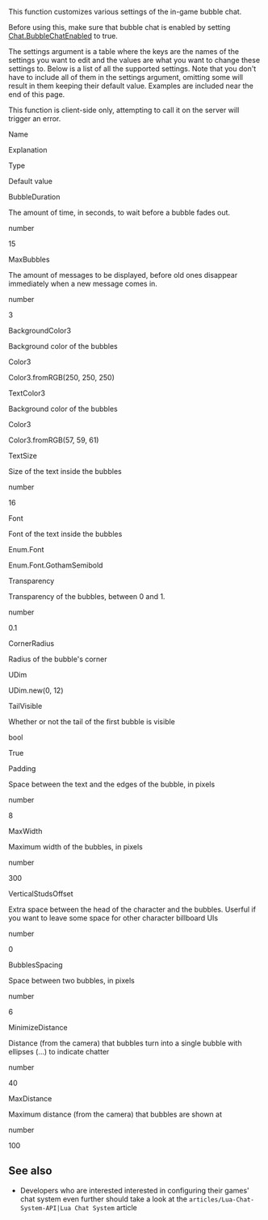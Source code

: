 This function customizes various settings of the in-game bubble chat.

Before using this, make sure that bubble chat is enabled by setting [Chat.BubbleChatEnabled](https://developer.roblox.com/en-us/api-reference/property/Chat/BubbleChatEnabled) to true.

The settings argument is a table where the keys are the names of the settings you want to edit and the values are what you want to change these settings to. Below is a list of all the supported settings. Note that you don't have to include all of them in the settings argument, omitting some will result in them keeping their default value. Examples are included near the end of this page.

This function is client-side only, attempting to call it on the server will trigger an error.

Name

Explanation

Type

Default value

BubbleDuration

The amount of time, in seconds, to wait before a bubble fades out.

number

15

MaxBubbles

The amount of messages to be displayed, before old ones disappear immediately when a new message comes in.

number

3

BackgroundColor3

Background color of the bubbles

Color3

Color3.fromRGB(250, 250, 250)

TextColor3

Background color of the bubbles

Color3

Color3.fromRGB(57, 59, 61)

TextSize

Size of the text inside the bubbles

number

16

Font

Font of the text inside the bubbles

Enum.Font

Enum.Font.GothamSemibold

Transparency

Transparency of the bubbles, between 0 and 1.

number

0.1

CornerRadius

Radius of the bubble's corner

UDim

UDim.new(0, 12)

TailVisible

Whether or not the tail of the first bubble is visible

bool

True

Padding

Space between the text and the edges of the bubble, in pixels

number

8

MaxWidth

Maximum width of the bubbles, in pixels

number

300

VerticalStudsOffset

Extra space between the head of the character and the bubbles. Userful if you want to leave some space for other character billboard UIs

number

0

BubblesSpacing

Space between two bubbles, in pixels

number

6

MinimizeDistance

Distance (from the camera) that bubbles turn into a single bubble with ellipses (...) to indicate chatter

number

40

MaxDistance

Maximum distance (from the camera) that bubbles are shown at

number

100

See also
--------

*   Developers who are interested interested in configuring their games' chat system even further should take a look at the `articles/Lua-Chat-System-API|Lua Chat System` article